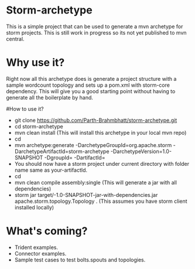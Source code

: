 # Storm-archetype
This is a simple project that can be used to generate a mvn archetype for storm projects. This is still work in progress
so its not yet published to mvn central.

# Why use it?
Right now all this archetype does is generate a project structure with a sample wordcount topology and sets up a pom.xml
with storm-core dependency. This will give you a good starting point without having to generate all the boilerplate by hand.

#How to use it?
* git clone https://github.com/Parth-Brahmbhatt/storm-archetype.git
* cd storm-archetype
* mvn clean install (This will install this archetype in your local mvn repo)
* cd <to a location where you want to keep your new shiny storm project>
* mvn archetype:generate -DarchetypeGroupId=org.apache.storm -DarchetypeArtifactId=storm-archetype -DarchetypeVersion=1.0-SNAPSHOT  -DgroupId=<your-group> -DartifactId=<your-artifactId>
* You should now have a storm project under current directory with folder name same as your-artifactId.
* cd <your-artifactId>
* mvn clean compile assembly:single (This will generate a jar with all dependencies)
* storm jar target/<your-artifactId>-1.0-SNAPSHOT-jar-with-dependencies.jar apache.storm.topology.Topology <topology-name>. (This assumes you have storm client installed locally)

# What's coming?
* Trident examples.
* Connector examples.
* Sample test cases to test bolts.spouts and topologies.

